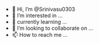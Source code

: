 - 👋 Hi, I’m @Srinivasu0303
- 👀 I’m interested in ...
- 🌱 currently learning ...
- 💞️ I’m looking to collaborate on ...
- 📫 How to reach me ...

<!---
Srinivasu0303/Srinivasu0303 is a ✨ special ✨ repository because its `README.md` (this file) appears on your GitHub profile.
You can click the Preview link to take a look at your changes.
--->
